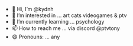 - 👋 Hi, I’m @kydnh
- 👀 I’m interested in ... art cats videogames & ptv
- 🌱 I’m currently learning ... psychology 
- 📫 How to reach me ... via discord @ptvtony
- 😄 Pronouns: ... any

<!---
kydnh/kydnh is a ✨ special ✨ repository because its `README.md` (this file) appears on your GitHub profile.
You can click the Preview link to take a look at your changes.
--->
